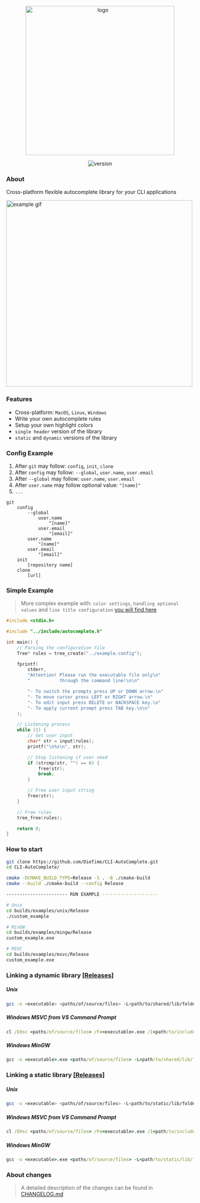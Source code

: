 <p align="center">
  <img src="https://i.ibb.co/41pL50L/Group-1.png" width="400" alt="logo">
</p>
<p align="center">
  <img src="https://img.shields.io/badge/version-2.0.0-b.svg" alt="version">
</p>

### About
Cross-platform flexible autocomplete library for your CLI applications
  
<img src="https://s7.gifyu.com/images/example3316d0de48f02022.gif" alt="example gif" width="500">

### Features
- Cross-platform: `MacOS`, `Linux`, `Windows`
- Write your own autocomplete rules
- Setup your own highlight colors
- `single header` version of the library
- `static` and `dynamic` versions of the library

### Config Example
1. After `git` may follow: `config`, `init`, `clone`
2. After `config` may follow: `--global`, `user.name`, `user.email`
3. After `--global` may follow: `user.name`, `user.email`
4. After `user.name` may follow optional value: `"[name]"`
5. `...`
```
git
    config
        --global
            user.name
                "[name]"
            user.email
                "[email]"
        user.name
            "[name]"
        user.email
            "[email]"
    init
        [repository name]
    clone
        [url]
```

### Simple Example
> More complex example with: `color settings`, `handling optional values` and `line title configuration` [you will find here](examples/custom_input.c)
```cpp
#include <stdio.h>

#include "../include/autocomplete.h"

int main() {
    // Parsing the configuration file
    Tree* rules = tree_create("../example.config");

    fprintf(
        stderr,
        "Attention! Please run the executable file only\n"
        "           through the command line!\n\n"

        "- To switch the prompts press UP or DOWN arrow.\n"
        "- To move cursor press LEFT or RIGHT arrow.\n"
        "- To edit input press DELETE or BACKSPACE key.\n"
        "- To apply current prompt press TAB key.\n\n"
    );

    // Listening process
    while (1) {
        // Get user input
        char* str = input(rules);
        printf("\n%s\n", str);

        // Stop listening if user need
        if (strcmp(str, "") == 0) {
            free(str);
            break;
        }

        // Free user input string
        free(str);
    }

    // Free rules
    tree_free(rules);

    return 0;
}
```

### How to start
```bash
git clone https://github.com/DieTime/CLI-AutoComplete.git
cd CLI-AutoComplete/

cmake -DCMAKE_BUILD_TYPE=Release -S . -B ./cmake-build 
cmake --build ./cmake-build --config Release

----------------------- RUN EXAMPLE ---------------------

# Unix
cd builds/examples/unix/Release
./custom_example

# MinGW
cd builds/examples/mingw/Release
custom_example.exe

# MSVC
cd builds/examples/msvc/Release
custom_example.exe
```

### Linking a dynamic library [[Releases]]()

##### Unix
```bash
gcc -o <executable> <paths/of/source/files> -L<path/to/shared/lib/folder> -I<path/to/include/folder> -lcliac -Wl,-rpath,<path/to/shared/lib/folder>
```

##### Windows MSVC from VS Command Prompt
```cmd
cl /EHsc <paths/of/source/files> /Fe<executable>.exe /I<path/to/include/folder> /link <path/to/shared/lib/file(.lib)>
```

##### Windows MinGW
```cmd
gcc -o <executable>.exe <paths/of/source/files> -L<path/to/shared/lib/folder> -I<path/to/include/folder> -lcliac
```

### Linking a static library [[Releases]]()

##### Unix
```bash
gcc -o <executable> <paths/of/source/files> -L<path/to/static/lib/folder> -I<path/to/include/folder> -lcliac
```

##### Windows MSVC from VS Command Prompt
```cmd
cl /EHsc <paths/of/source/files> /Fe<executable>.exe /I<path/to/include/folder> /link <path/to/static/lib/file(.lib)>
```

##### Windows MinGW
```cmd
gcc -o <executable>.exe <paths/of/source/files> -L<path/to/static/lib/folder> -I<path/to/include/folder> -lcliac
```

### About changes
> A detailed description of the changes can be found in [CHANGELOG.md](CHANGELOG.md)